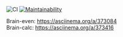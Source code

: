 ![CI](https://github.com/stcrd/backend-project-lvl1/workflows/CI/badge.svg)
[![Maintainability](https://api.codeclimate.com/v1/badges/a99a88d28ad37a79dbf6/maintainability)](https://codeclimate.com/github/codeclimate/codeclimate/maintainability)

Brain-even: https://asciinema.org/a/373084  
Brain-calc: https://asciinema.org/a/373416